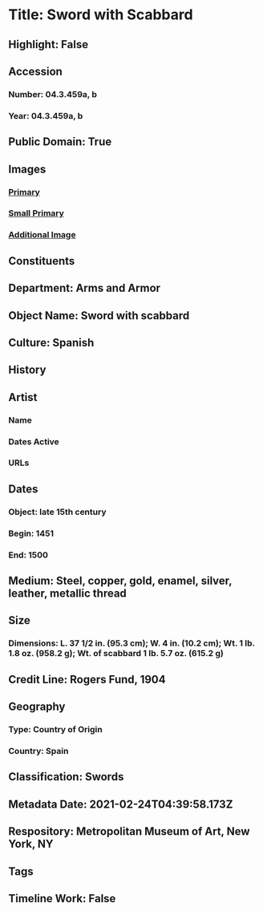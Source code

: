 # Title: Sword with Scabbard
## Highlight: False
## Accession
### Number: 04.3.459a, b
### Year: 04.3.459a, b
## Public Domain: True
## Images
### [Primary](https://images.metmuseum.org/CRDImages/aa/original/2285.jpg)
### [Small Primary](https://images.metmuseum.org/CRDImages/aa/web-large/2285.jpg)
### [Additional Image](https://images.metmuseum.org/CRDImages/aa/original/2286.jpg)
## Constituents
## Department: Arms and Armor
## Object Name: Sword with scabbard
## Culture: Spanish
## History
## Artist
### Name
### Dates Active
### URLs
## Dates
### Object: late 15th century
### Begin: 1451
### End: 1500
## Medium: Steel, copper, gold, enamel, silver, leather, metallic thread
## Size
### Dimensions: L. 37 1/2 in. (95.3 cm); W. 4 in. (10.2 cm); Wt. 1 lb. 1.8 oz. (958.2 g); Wt. of scabbard 1 lb. 5.7 oz. (615.2 g)
## Credit Line: Rogers Fund, 1904
## Geography
### Type: Country of Origin
### Country: Spain
## Classification: Swords
## Metadata Date: 2021-02-24T04:39:58.173Z
## Respository: Metropolitan Museum of Art, New York, NY
## Tags
## Timeline Work: False